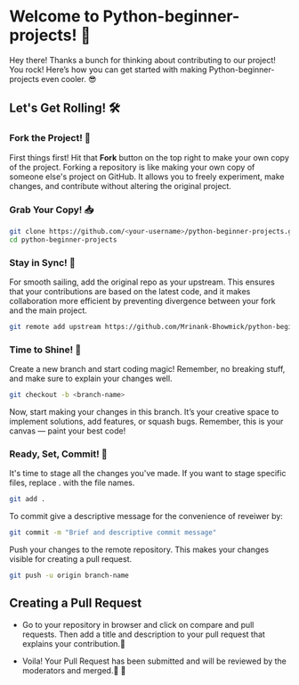 # Welcome to Python-beginner-projects! 🚀

Hey there! Thanks a bunch for thinking about contributing to our project! You rock! Here’s how you can get started with making Python-beginner-projects even cooler. 😎

## Let's Get Rolling! 🛠️

### Fork the Project! 🍴

First things first! Hit that **Fork** button on the top right to make your own copy of the project.
Forking a repository is like making your own copy of someone else's project on GitHub. It allows you to freely experiment, make changes, and contribute without altering the original project.

### Grab Your Copy! 📥

```bash
git clone https://github.com/<your-username>/python-beginner-projects.git
cd python-beginner-projects
```
### Stay in Sync! 🔄
For smooth sailing, add the original repo as your upstream. This ensures that your contributions are based on the latest code, and it makes collaboration more efficient by preventing divergence between your fork and the main project.
```bash
git remote add upstream https://github.com/Mrinank-Bhowmick/python-beginner-projects.git
```
### Time to Shine! 🌟
Create a new branch and start coding magic! Remember, no breaking stuff, and make sure to explain your changes well.
```bash
git checkout -b <branch-name>
```
Now, start making your changes in this branch. It’s your creative space to implement solutions, add features, or squash bugs. Remember, this is your canvas — paint your best code!

### Ready, Set, Commit! 🚀
It's time to stage all the changes you've made. If you want to stage specific files, replace . with the file names. 
```bash
git add .
```
To commit give a descriptive message for the convenience of reveiwer by:
```bash
git commit -m "Brief and descriptive commit message"
```
Push your changes to the remote repository. This makes your changes visible for creating a pull request.
```bash
git push -u origin branch-name
```
## Creating a Pull Request
- Go to your repository in browser and click on compare and pull requests. Then add a title and description to your pull request that explains your contribution.🚀 

- Voila! Your Pull Request has been submitted and will be reviewed by the moderators and merged.🥳 🎉





